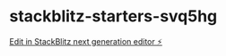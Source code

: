 # stackblitz-starters-svq5hg

[Edit in StackBlitz next generation editor ⚡️](https://stackblitz.com/~/github.com/mohamad-ali-asnawi-93/stackblitz-starters-svq5hg)